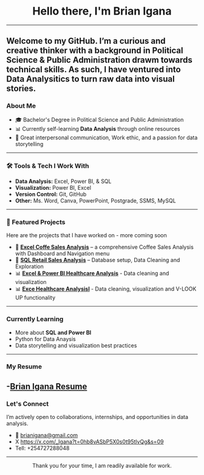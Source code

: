 <h1 align="center">Hello there, I'm Brian Igana </h1>

---
Welcome to my GitHub. I’m a curious and creative thinker with a background in Political Science & Public Administration drawm towards technical skills. As such, I have ventured into Data Analysitics to turn raw data into visual stories.
---

### About Me

- 🎓 Bachelor's Degree in Political Science and Public Administration
- 📊 Currently self-learning **Data Analysis** through online resources
- 🧠 Great interpersonal communication, Work ethic, and a passion for data storytelling
---

### 🛠️ Tools & Tech I Work With

- **Data Analysis:** Excel, Power BI, & SQL  
- **Visualization:** Power BI, Excel  
- **Version Control:** Git, GitHub  
- **Other:** Ms. Word, Canva, PowerPoint, Postgrade, SSMS, MySQL
---

### 📁 Featured Projects

Here are the projects that I have worked on - more coming soon

- 💼 **[Excel Coffe Sales Analysis](https://github.com/iganabrian/Coffee-Sales-Analysis)** – a comprehensive Coffee Sales Analysis with Dashboard and Navigation menu  
- 🏥 **[SQL Retail Sales Analysis](https://github.com/iganabrian/SQL-Retail-Sales-Analysis-)** – Database setup, Data Cleaning and Exploration
- 📊 **[Excel & Power BI Healthcare Analysis](https://github.com/iganabrian/Hospital-Data-Analysis-using-Excel-Power-BI)** - Data cleaning and visualization
- 📊 **[Exce Healthcare Analysisl](https://github.com/iganabrian/Hospital-Data-Analysis)** - Data cleaning, visualization and V-LOOK UP functionality
---

###  Currently Learning
- More about **SQL and Power BI**
- Python for Data Anaysis   
- Data storytelling and visualization best practices  
 ---
 
### My Resume
-<a href="https://github.com/iganabrian/iganabrian/blob/main/Brian_Igana_Resume.pdf">Brian Igana Resume<a>
 ---
 
### Let's Connect

I’m actively open to collaborations, internships, and opportunities in data analysis.
- 📧 brianigana@gmail.com
- X https://x.com/_Igana?t=0hb8vASbP5X0s0t95tlvQg&s=09
- Tell: +254727288048
---

<p align="center">Thank you for your time, I am readily available for work.</p>


<!---
iganabrian/iganabrian is a ✨ special ✨ repository because its `README.md` (this file) appears on your GitHub profile.
You can click the Preview link to take a look at your changes.
--->
